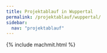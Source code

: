 ```yaml
---
title: Projektablauf in Wuppertal
permalink: /projektablauf/wuppertal/
sidebar:
  nav: "projektablauf"
---
```


{% include machmit.html %}
